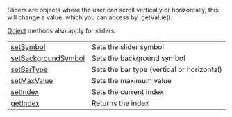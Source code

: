Sliders are objects where the user can scroll vertically or horizontally, this will change a value, which you can access by :getValue().<br>

[Object](objects/Object.md) methods also apply for sliders.

|   |   |
|---|---|
|[setSymbol](objects/Slider/setSymbol.md)|Sets the slider symbol
|[setBackgroundSymbol](objects/Slider/setBackgroundSymbol.md)|Sets the background symbol
|[setBarType](objects/Slider/setBarType.md)|Sets the bar type (vertical or horizontal)
|[setMaxValue](objects/Slider/setMaxValue.md)|Sets the maximum value
|[setIndex](objects/Slider/setIndex.md)|Sets the current index
|[getIndex](objects/Slider/getIndex.md)|Returns the index

